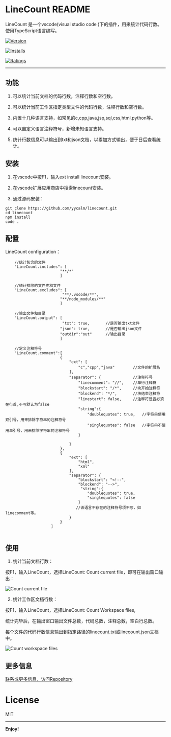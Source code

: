 # LineCount README

LineCount 是一个vscode(visual studio code )下的插件，用来统计代码行数。使用TypeScript语言编写。

[![Version](https://vsmarketplacebadge.apphb.com/version/yycalm.linecount.svg)](https://marketplace.visualstudio.com/items?itemName=yycalm.linecount)

[![Installs](https://vsmarketplacebadge.apphb.com/installs/yycalm.linecount.svg)](https://marketplace.visualstudio.com/items?itemName=yycalm.linecount)

[![Ratings](https://vsmarketplacebadge.apphb.com/rating/yycalm.linecount.svg)](https://marketplace.visualstudio.com/items?itemName=yycalm.linecount)

---

## 功能

1. 可以统计当前文档的代码行数，注释行数和空行数。

2. 可以统计当前工作区指定类型文件的代码行数，注释行数和空行数。

3. 内置十几种语言支持，如常见的c,cpp,java,jsp,sql,css,html,python等。

4. 可以自定义语言注释符号，新增未知语言支持。

5. 统计行数信息可以输出到txt和json文档，以累加方式输出，便于日后查看统计。

## 安装

1. 在vscode中按F1，输入ext install linecount安装。

2. 在vscode扩展应用商店中搜索linecount安装。

3. 通过源码安装：

```
git clone https://github.com/yycalm/linecount.git
cd linecount
npm install
code .
```

## 配置

LineCount configuration：

```
    //统计包含的文件
    "LineCount.includes": [     
                        "**/*" 
                        ]         
    
    //统计排除的文件夹和文件                 
    "LineCount.excludes": [ 
                         "**/.vscode/**",
                        "**/node_modules/**"
                        ]

    //输出文件和目录   
    "LineCount.output": [
                         "txt": true,       //是否输出txt文件
                        "json": true,       //是否输出json文件
                        "outdir":"out"      //输出目录
                        ]

    //定义注释符号
    "LineCount.comment":[
                        {
                            "ext": [
                                "c","cpp","java"        //文件的扩展名
                            ],
                            "separator": {              //注释符号
                                "linecomment": "//",    //单行注释符
                                "blockstart": "/*",     //块开始注释符
                                "blockend": "*/",       //块结束注释符
                                "linestart": false,     //注释符是否必须在行首,不写默认为false
                                "string":{
                                    "doublequotes": true,   //字符串使用双引号，用来排除字符串的注释符号
                                    "singlequotes": false   //字符串不使用单引号，用来排除字符串的注释符号
                                }
                                
                            }
                        },
                        {
                            "ext": [
                                "html",
                                "xml"
                            ],
                            "separator": {
                                "blockstart": "<!--",
                                "blockend": "-->",
                                 "string":{
                                    "doublequotes": true,
                                    "singlequotes": false
                                }
                               //该语言不存在的注释符号项不写，如linecomment等。
                            }
                        }
                    ]
        

```



## 使用

1. 统计当前文档行数：

按F1，输入LineCount，选择LineCount: Count current file，即可在输出窗口输出：

![Count current file](https://github.com/yycalm/linecount/blob/master/images/countcurrentfile.gif?raw=true)



2. 统计工作区文档行数：

按F1，输入LineCount，选择LineCount: Count Workspace files,

统计完毕后，在输出窗口输出文件总数，代码总数，注释总数，空白行总数。

每个文件的代码行数信息输出到指定路径的linecount.txt或linecount.json文档中。

![Count workspace files](https://github.com/yycalm/linecount/blob/master/images/countworkspace.gif?raw=true)


## 更多信息

[联系或更多信息，访问Repository](https://github.com/yycalm/linecount)


# License
MIT

-----------------------------------------------------------------------------------------------------------

**Enjoy!**